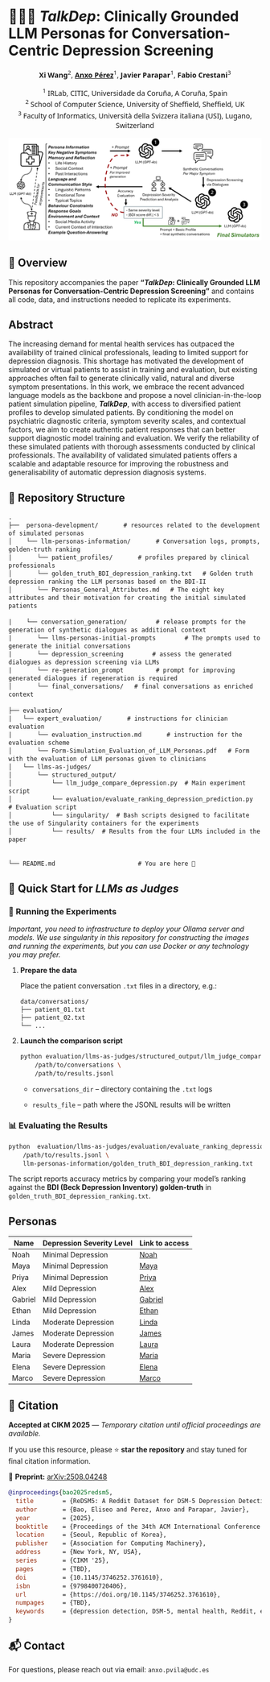 # 🧑‍⚕️💬 _TalkDep_: Clinically Grounded LLM Personas for Conversation-Centric Depression Screening

<!-- Author list (center-aligned) -->
<div style="text-align:center; line-height:1.4; font-family:system-ui, sans-serif;">

  <!-- Authors with numbered affiliations -->
  <strong>Xi Wang</strong><sup>2</sup>, <a href="mailto:anxo.pvila@udc.es"><strong>Anxo Pérez</strong></a><sup>1</sup>, <strong>Javier Parapar</strong><sup>1</sup>, <strong>Fabio Crestani</strong><sup>3</sup>



  <!-- Affiliation list -->
  <sup>1</sup> IRLab, CITIC, Universidade da Coruña, A Coruña, Spain<br>
  <sup>2</sup> School of Computer Science, University of Sheffield, Sheffield, UK<br>
  <sup>3</sup> Faculty of Informatics, Università della Svizzera italiana (USI), Lugano, Switzerland

</div>


![Overview of TalkDep pipeline](plots/overview-TalkDep.png)


## 📌  Overview

This repository accompanies the paper **“_TalkDep_: Clinically Grounded LLM Personas for Conversation-Centric Depression Screening”** and contains all code, data, and instructions needed to replicate its experiments. 


 ## Abstract
The increasing demand for mental health services has outpaced the availability of trained clinical professionals, leading to limited support for depression diagnosis. This shortage has motivated the development of simulated or virtual patients to assist in training and evaluation, but existing approaches often fail to generate clinically valid, natural and diverse symptom presentations. In this work, we embrace the recent advanced language models as the backbone and propose a novel clinician-in-the-loop patient simulation pipeline, _**TalkDep**_, with access to diversified patient profiles to develop simulated patients. By conditioning the model on psychiatric diagnostic criteria, symptom severity scales, and contextual factors, we aim to create authentic patient responses that can better support diagnostic model training and evaluation. We verify the reliability of these simulated patients with thorough assessments conducted by clinical professionals. The availability of validated simulated patients offers a scalable and adaptable resource for improving the robustness and generalisability of automatic depression diagnosis systems.

## 📁 Repository Structure

```text
.
├──  persona-development/       # resources related to the development of simulated personas   
│    └── llm-personas-information/       # Conversation logs, prompts, golden‑truth ranking
|       └── patient_profiles/       # profiles prepared by clinical professionals
│       └── golden_truth_BDI_depression_ranking.txt   # Golden truth depression ranking the LLM personas based on the BDI-II
│       └── Personas_General_Attributes.md   # The eight key attributes and their motivation for creating the initial simulated patients

|    └── conversation_generation/        # release prompts for the generation of synthetic dialogues as additional context
|       └── llms-personas-initial-prompts        # The prompts used to generate the initial conversations
|       └── depression_screening        # assess the generated dialogues as depression screening via LLMs
|       └── re-generation_prompt         # prompt for improving generated dialogues if regeneration is required
│       └── final_conversations/   # final conversations as enriched context

├── evaluation/
|   └── expert_evaluation/       # instructions for clinician evaluation
|       └── evaluation_instruction.md       # instruction for the evaluation scheme  
│       └── Form-Simulation_Evaluation_of_LLM_Personas.pdf   # Form with the evaluation of LLM personas given to clinicians
│   └── llms-as-judges/
│       └── structured_output/
│           └── llm_judge_compare_depression.py  # Main experiment script
│           └── evaluation/evaluate_ranking_depression_prediction.py  # Evaluation script
│           └── singularity/  # Bash scripts designed to facilitate the use of Singularity containers for the experiments
│           └── results/  # Results from the four LLMs included in the paper


└── README.md                       # You are here 🙂

```

## 🔬  Quick Start for _LLMs as Judges_

### 🔧 Running the Experiments
*Important, you need to infrastructure to deploy your Ollama server and models. We use singularity in this repository for constructing the images and running the experiments, but you can use Docker or any technology you may prefer.*

1.  **Prepare the data**
    
    Place the patient conversation `.txt` files in a directory, e.g.:
    
    ```text
    data/conversations/
    ├── patient_01.txt
    ├── patient_02.txt
    └── ...
    
    ```
    
2.  **Launch the comparison script**
    
    ```bash
    python evaluation/llms-as-judges/structured_output/llm_judge_compare_depression.py \
        /path/to/conversations \
        /path/to/results.jsonl
    
    ```
    
    -   `conversations_dir` – directory containing the `.txt` logs
        
    -   `results_file` – path where the JSONL results will be written
        

### 📊  Evaluating the Results

```bash
python  evaluation/llms-as-judges/evaluation/evaluate_ranking_depression_prediction.py \
    /path/to/results.jsonl \
    llm-personas-information/golden_truth_BDI_depression_ranking.txt

```

The script reports accuracy metrics by comparing your model’s ranking against the **BDI (Beck Depression Inventory) golden‑truth** in `golden_truth_BDI_depression_ranking.txt`.


## Personas


| Name  | Depression Severity Level | Link to access |
| ------------- | ------------- | ------------- |
| Noah | Minimal Depression | <a href="https://chatgpt.com/g/g-6779b5a32ae0819187a2a7d32390a137-simulator-noah">Noah</a>|
| Maya| Minimal Depression | <a href="https://chatgpt.com/g/g-6779b6e94d48819190bb9bf303515623-simulator-maya">Maya</a>|
| Priya| Minimal Depression | <a href="https://chatgpt.com/g/g-6779b973698c81918e29a89884dddb56-simulator-priya">Priya</a>|
| Alex| Mild Depression | <a href="https://chatgpt.com/g/g-6779bb03eea8819182eabb7823ccffbf-simulator-alex">Alex</a>|
| Gabriel| Mild Depression | <a href="https://chatgpt.com/g/g-6779bbf1d7c881918e103719c522a28e-simulator-gabriel">Gabriel</a>|
| Ethan| Mild Depression | <a href="https://chatgpt.com/g/g-6779bc87de408191977be5c0e0e18469-simulator-ethan">Ethan</a>|
| Linda| Moderate Depression | <a href="https://chatgpt.com/g/g-6779bd7a8a34819191f6d456b75c862c-simulator-linda">Linda</a>|
| James| Moderate Depression | <a href="https://chatgpt.com/g/g-6779be31e4e88191aa2c843eeebd120c-simulator-james">James</a>|
| Laura| Moderate Depression | <a href="https://chatgpt.com/g/g-6779bee8896081918d38b263dad5027f-simulator-laura">Laura</a>|
| Maria| Severe Depression | <a href="https://chatgpt.com/g/g-6779ad02aca88191a4782b2bc98d1815-simulator-maria">Maria</a>|
| Elena| Severe Depression | <a href="https://chatgpt.com/g/g-6779bffd57c48191bef95479db07cf0c-simulator-elena">Elena</a>|
| Marco| Severe Depression | <a href="https://chatgpt.com/g/g-6779c098e4748191af9ed2063b15f70f-simulator-marco">Marco</a>|


## 📝 Citation

**Accepted at CIKM 2025** — *Temporary citation until official proceedings are available.*

If you use this resource, please ⭐ **star the repository** and stay tuned for final citation information.

📄 **Preprint:** [arXiv:2508.04248](https://arxiv.org/pdf/2508.04248)

```bibtex
@inproceedings{bao2025redsm5,
  title        = {ReDSM5: A Reddit Dataset for DSM-5 Depression Detection},
  author       = {Bao, Eliseo and Perez, Anxo and Parapar, Javier},
  year         = {2025},
  booktitle    = {Proceedings of the 34th ACM International Conference on Information and Knowledge Management},
  location     = {Seoul, Republic of Korea},
  publisher    = {Association for Computing Machinery},
  address      = {New York, NY, USA},
  series       = {CIKM '25},
  pages        = {TBD},
  doi          = {10.1145/3746252.3761610},
  isbn         = {9798400720406},
  url          = {https://doi.org/10.1145/3746252.3761610},
  numpages     = {TBD},
  keywords     = {depression detection, DSM-5, mental health, Reddit, explainability}
}
```


## 📬 Contact

For questions, please reach out via email: `anxo.pvila@udc.es`
